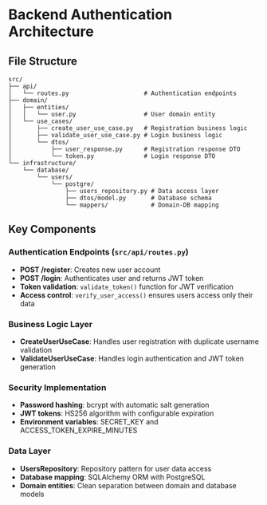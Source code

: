 # Backend Authentication Architecture

## File Structure
```
src/
├── api/
│   └── routes.py                     # Authentication endpoints
├── domain/
│   ├── entities/
│   │   └── user.py                   # User domain entity
│   └── use_cases/
│       ├── create_user_use_case.py   # Registration business logic
│       ├── validate_user_use_case.py # Login business logic
│       └── dtos/
│           ├── user_response.py      # Registration response DTO
│           └── token.py              # Login response DTO
└── infrastructure/
    └── database/
        └── users/
            └── postgre/
                ├── users_repository.py # Data access layer
                ├── dtos/model.py       # Database schema
                └── mappers/            # Domain-DB mapping
```

## Key Components

### Authentication Endpoints (`src/api/routes.py`)
- **POST /register**: Creates new user account
- **POST /login**: Authenticates user and returns JWT token
- **Token validation**: `validate_token()` function for JWT verification
- **Access control**: `verify_user_access()` ensures users access only their data

### Business Logic Layer
- **CreateUserUseCase**: Handles user registration with duplicate username validation
- **ValidateUserUseCase**: Handles login authentication and JWT token generation

### Security Implementation
- **Password hashing**: bcrypt with automatic salt generation
- **JWT tokens**: HS256 algorithm with configurable expiration
- **Environment variables**: SECRET_KEY and ACCESS_TOKEN_EXPIRE_MINUTES

### Data Layer
- **UsersRepository**: Repository pattern for user data access
- **Database mapping**: SQLAlchemy ORM with PostgreSQL
- **Domain entities**: Clean separation between domain and database models